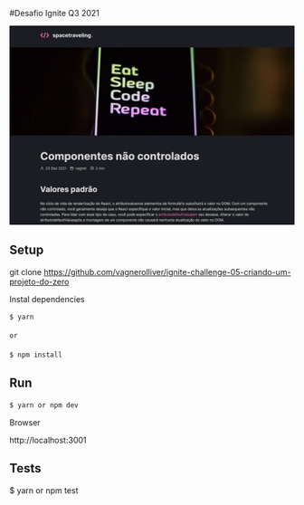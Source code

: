 #Desafio Ignite Q3 2021

![](public/images/preview.png)

## Setup

git clone https://github.com/vagnerolliver/ignite-challenge-05-criando-um-projeto-do-zero

Instal dependencies

```bash
$ yarn

or

$ npm install
```

## Run


```bash
$ yarn or npm dev
````

Browser

http://localhost:3001

## Tests
$ yarn or npm test
